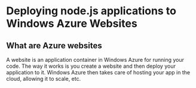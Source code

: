 # Deploying node.js applications to Windows Azure Websites

## What are Azure websites
A website is an application container in Windows Azure for running your code. The way it works is you create a website and then deploy your application to it. Windows Azure then takes care of hosting your app in the cloud, allowing it to scale, etc.


